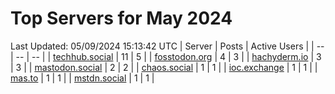 # Top Servers for May 2024
Last Updated: 05/09/2024 15:13:42 UTC
| Server | Posts | Active Users |
| -- | -- | -- |
| [techhub.social](https://techhub.social/tags/PowerShell) | 11 | 5 |
| [fosstodon.org](https://fosstodon.org/tags/PowerShell) | 4 | 3 |
| [hachyderm.io](https://hachyderm.io/tags/PowerShell) | 3 | 3 |
| [mastodon.social](https://mastodon.social/tags/PowerShell) | 2 | 2 |
| [chaos.social](https://chaos.social/tags/PowerShell) | 1 | 1 |
| [ioc.exchange](https://ioc.exchange/tags/PowerShell) | 1 | 1 |
| [mas.to](https://mas.to/tags/PowerShell) | 1 | 1 |
| [mstdn.social](https://mstdn.social/tags/PowerShell) | 1 | 1 |
